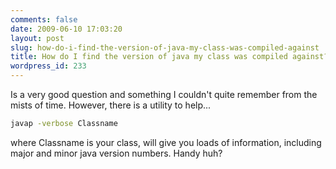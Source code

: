 ```yaml
---
comments: false
date: 2009-06-10 17:03:20
layout: post
slug: how-do-i-find-the-version-of-java-my-class-was-compiled-against
title: How do I find the version of java my class was compiled against?
wordpress_id: 233
---
```


Is a very good question and something I couldn't quite remember from the mists of time. However, there is a utility to help...

``` sh
javap -verbose Classname
```
where Classname is your class, will give you loads of information, including major and minor java version numbers. Handy huh?
